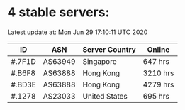 # 4 stable servers:

Latest update at: Mon Jun 29 17:10:11 UTC 2020

| ID | ASN | Server Country | Online |
| -- | --- | -------------- | ------ |
| #.7F1D | AS63949 | Singapore | 647 hrs |
| #.B6F8 | AS63888 | Hong Kong | 3210 hrs |
| #.BD3E | AS63888 | Hong Kong | 4279 hrs |
| #.1278 | AS23033 | United States | 695 hrs |

